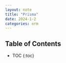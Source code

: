 ```yaml
---
layout: note
title: "Prisma"
date: 2024-1-2
categories: orm
---
```


## Table of Contents

- TOC
{:toc}
